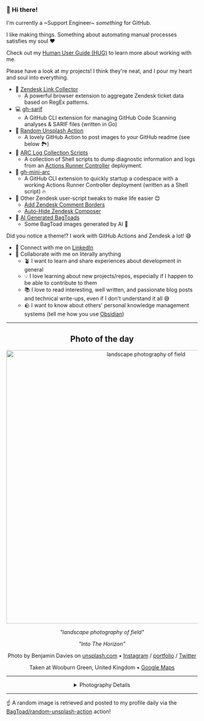 ### 👋 Hi there!

I'm currently a ~Support Engineer~ _something_ for GitHub.

I like making things. Something about automating manual processes satisfies my soul ❤️

Check out my [Human User Guide (HUG)](https://gist.github.com/BagToad/a28f06f1c46e6e5d419b98921e835f40) to learn more about working with me.

Please have a look at my projects! I think they're neat, and I pour my heart and soul into everything.

- 🔗 [Zendesk Link Collector](https://github.com/BagToad/Zendesk-Link-Collector) 
  - A powerful browser extension to aggregate Zendesk ticket data based on RegEx patterns.
- 💻 [gh-sarif](https://github.com/BagToad/gh-sarif)
  - A GitHub CLI extension for managing GitHub Code Scanning analyses & SARIF files (written in Go)
- 🌊 [Random Unsplash Action](https://github.com/BagToad/random-unsplash-action)
  - A lovely GitHub Action to post images to your GitHub readme (see below 🏞️)
- 🏃 [ARC Log Collection Scripts](https://github.com/BagToad/arc-log-collection-scripts)
  - A collection of Shell scripts to dump diagnostic information and logs from an [Actions Runner Controller](https://github.com/actions/actions-runner-controller) deployment.
- 🏃 [gh-mini-arc](https://github.com/BagToad/gh-mini-arc)
  - A GitHub CLI extension to quickly startup a codespace with a working Actions Runner Controller deployment (written as a Shell script) 🔥
- 🧘 Other Zendesk user-script tweaks to make life easier 😊
  - [Add Zendesk Comment Borders](https://github.com/BagToad/add-zendesk-comment-borders)
  - [Auto-Hide Zendesk Composer](https://github.com/BagToad/Auto-Hide-Zendesk-Composer)
- 🐸 [AI Generated BagToads](https://github.com/BagToad/bagtoads)
  - Some BagToad images generated by AI 🐸

Did you notice a theme!? I work with GitHub Actions and Zendesk a lot! 😅

- 🔗 Connect with me on [LinkedIn](https://www.linkedin.com/in/kynan-ware/)
- 🤝 Collaborate with me on literally anything
  - 🪴 I want to learn and share experiences about development in general
  - 💡 I love learning about new projects/repos, especially if I happen to be able to contribute to them
  - 📚 I love to read interesting, well written, and passionate blog posts and technical write-ups, even if I don't understand it all 😅
  - 🪨 I want to know about others' personal knowledge management systems (tell me how you use [Obsidian](https://obsidian.md/))
 
----
<div align="center">

## Photo of the day
  
  <a href="https://unsplash.com/photos/landscape-photography-of-field-Zm2n2O7Fph4"><img width="720" src="https://images.unsplash.com/photo-1495107334309-fcf20504a5ab?crop=entropy&cs=tinysrgb&fit=max&fm=jpg&ixid=M3w1NTI0NDl8MHwxfHJhbmRvbXx8fHx8fHx8fDE3NjEyODU2MzN8&ixlib=rb-4.1.0&q=80&w=1080" alt="landscape photography of field"></a>
  
  <em>"landscape photography of field"</em>
  
  <em>"Into The Horizon"</em>

  Photo by Benjamin Davies on [unsplash.com](https://unsplash.com/) • [Instagram](https://instagram.com/bendavisual) / [portfolio](http://benjamindavies.co/) / [Twitter](https://twitter.com/daviesben33)
  
  Taken at Wooburn Green, United Kingdom • [Google Maps](https://www.google.com/maps/search/?api=1&query=51.5873944182614,-0.692313111206204)
  
  ---
  
<details>
<summary>Photography Details</summary>
  
| Parameter     | Value |
| ------------- | ----- |
| Camera Model  | X-E2 |
| Exposure Time | 1/950 |
| Aperture      | 4.5 |
| Focal Length  | 18.0 |
| ISO           | 400 |
| Location      | Wooburn Green, United Kingdom (United Kingdom) |
| Coordinates   | Latitude 51.5873944182614, Longitude -0.692313111206204 |

### Map

```geojson
        {
            "type": "FeatureCollection",
            "features": [
                {
                    "type": "Feature",
                    "properties": {},
                    "geometry": {
                        "coordinates": [
                            -0.692313111206204,
                            51.5873944182614
                        ],
                        "type": "Point"
                    },
                    "id": 1
                },
                {
                    "type": "Feature",
                    "properties": {},
                    "geometry": {
                        "coordinates": [
                            [
                                -0.392313111206204,
                                51.887394418261394
                            ],
                            [
                                -0.392313111206204,
                                51.2873944182614
                            ],
                            [
                                -0.992313111206204,
                                51.2873944182614
                            ],
                            [
                                -0.992313111206204,
                                51.887394418261394
                            ],
                            [
                                -0.392313111206204,
                                51.887394418261394
                            ]
                        ],
                        "type": "LineString"
                    }
                }
            ]
        }
```

</details>

</div>

----

☝️ A random image is retrieved and posted to my profile daily via the [BagToad/random-unsplash-action](https://github.com/BagToad/random-unsplash-action) action!
